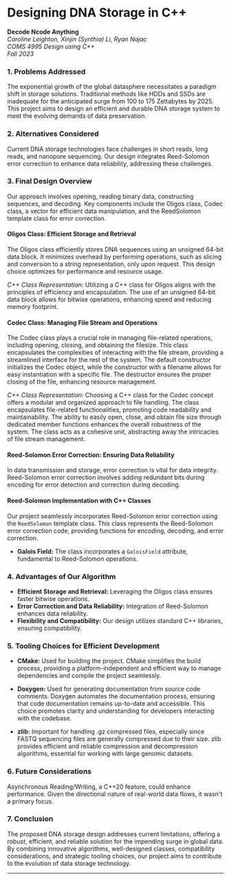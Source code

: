 
# Designing DNA Storage in C++
**Decode Ncode Anything**  
*Caroline Leighton, Xinjin (Synthia) Li, Ryan Najac*  
*COMS 4995 Design using C++*  
*Fall 2023*

### 1. Problems Addressed
The exponential growth of the global datasphere necessitates a paradigm shift in storage solutions. Traditional methods like HDDs and SSDs are inadequate for the anticipated surge from 100 to 175 Zettabytes by 2025. This project aims to design an efficient and durable DNA storage system to meet the evolving demands of data preservation.

### 2. Alternatives Considered
Current DNA storage technologies face challenges in short reads, long reads, and nanopore sequencing. Our design integrates Reed-Solomon error correction to enhance data reliability, addressing these challenges.

### 3. Final Design Overview
Our approach involves opening, reading binary data, constructing sequences, and decoding. Key components include the Oligos class, Codec class, a vector for efficient data manipulation, and the ReedSolomon template class for error correction.

#### Oligos Class: Efficient Storage and Retrieval
The Oligos class efficiently stores DNA sequences using an unsigned 64-bit data block. It minimizes overhead by performing operations, such as slicing and conversion to a string representation, only upon request. This design choice optimizes for performance and resource usage.

*C++ Class Representation:*
Utilizing a C++ class for Oligos aligns with the principles of efficiency and encapsulation. The use of an unsigned 64-bit data block allows for bitwise operations, enhancing speed and reducing memory footprint.

#### Codec Class: Managing File Stream and Operations
The Codec class plays a crucial role in managing file-related operations, including opening, closing, and obtaining the filesize. This class encapsulates the complexities of interacting with the file stream, providing a streamlined interface for the rest of the system. The default constructor initializes the Codec object, while the constructor with a filename allows for easy instantiation with a specific file. The destructor ensures the proper closing of the file, enhancing resource management.

*C++ Class Representation:*
Choosing a C++ class for the Codec concept offers a modular and organized approach to file handling. The class encapsulates file-related functionalities, promoting code readability and maintainability. The ability to easily open, close, and obtain file size through dedicated member functions enhances the overall robustness of the system. The class acts as a cohesive unit, abstracting away the intricacies of file stream management.

#### Reed-Solomon Error Correction: Ensuring Data Reliability
In data transmission and storage, error correction is vital for data integrity. Reed-Solomon error correction involves adding redundant bits during encoding for error detection and correction during decoding.

#### Reed-Solomon Implementation with C++ Classes
Our project seamlessly incorporates Reed-Solomon error correction using the `ReedSolomon` template class. This class represents the Reed-Solomon error correction code, providing functions for encoding, decoding, and error correction.

- **Galois Field:** The class incorporates a `GaloisField` attribute, fundamental to Reed-Solomon operations.

### 4. Advantages of Our Algorithm
- **Efficient Storage and Retrieval:** Leveraging the Oligos class ensures faster bitwise operations.
- **Error Correction and Data Reliability:** Integration of Reed-Solomon enhances data reliability.
- **Flexibility and Compatibility:** Our design utilizes standard C++ libraries, ensuring compatibility.

### 5. Tooling Choices for Efficient Development
- **CMake:** Used for building the project. CMake simplifies the build process, providing a platform-independent and efficient way to manage dependencies and compile the project seamlessly.

- **Doxygen:** Used for generating documentation from source code comments. Doxygen automates the documentation process, ensuring that code documentation remains up-to-date and accessible. This choice promotes clarity and understanding for developers interacting with the codebase.

-  **zlib:** Important for handling .gz compressed files, especially since FASTQ sequencing files are generally compressed due to their size. zlib provides efficient and reliable compression and decompression algorithms, essential for working with large genomic datasets.

### 6. Future Considerations
Asynchronous Reading/Writing, a C++20 feature, could enhance performance. Given the directional nature of real-world data flows, it wasn't a primary focus.

### 7. Conclusion
The proposed DNA storage design addresses current limitations, offering a robust, efficient, and reliable solution for the impending surge in global data. By combining innovative algorithms, well-designed classes, compatibility considerations, and strategic tooling choices, our project aims to contribute to the evolution of data storage technology.

---

